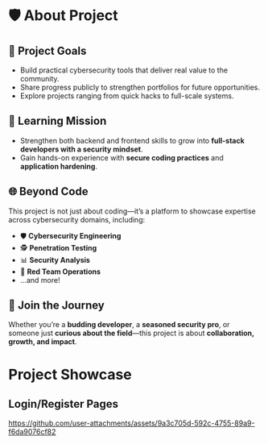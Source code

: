 # 🛡️ About Project

## 🎯 Project Goals
- Build practical cybersecurity tools that deliver real value to the community.  
- Share progress publicly to strengthen portfolios for future opportunities.  
- Explore projects ranging from quick hacks to full-scale systems.  

## 🚀 Learning Mission
- Strengthen both backend and frontend skills to grow into **full-stack developers with a security mindset**.  
- Gain hands-on experience with **secure coding practices** and **application hardening**.  

## 🌐 Beyond Code
This project is not just about coding—it’s a platform to showcase expertise across cybersecurity domains, including:  

- 🛡️ **Cybersecurity Engineering**  
- 🕵️ **Penetration Testing**  
- 📊 **Security Analysis**  
- 🔻 **Red Team Operations**  
- ...and more!  

## 🤝 Join the Journey
Whether you’re a **budding developer**, a **seasoned security pro**, or someone just **curious about the field**—this project is about **collaboration, growth, and impact**.  

# Project Showcase

## Login/Register Pages
https://github.com/user-attachments/assets/9a3c705d-592c-4755-89a9-f6da9076cf82

